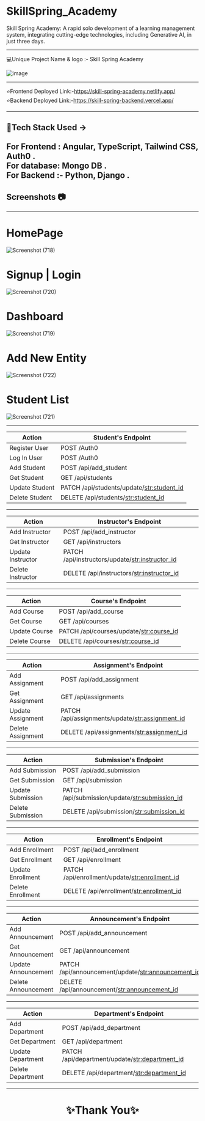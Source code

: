 # SkillSpring_Academy
Skill Spring Academy: A rapid solo development of a learning management system, integrating cutting-edge technologies, including Generative AI, in just three days.

---

💻Unique Project Name & logo :- Skill Spring Academy


![image](https://img.icons8.com/?size=256&id=7vSF0cgCi_2B&format=png)

---
⭐Frontend Deployed Link:-https://skill-spring-academy.netlify.app/
<br>
⭐Backend Deployed Link:-https://skill-spring-backend.vercel.app/

---
 💫Tech Stack Used ->
 <br>
 <br>
For Frontend : Angular, TypeScript, Tailwind CSS, Auth0 .
 <br>
For database: Mongo DB .
 <br>
For Backend :- Python, Django . 
---

## Screenshots 📷
---

# HomePage

![Screenshot (718)](https://github.com/Satyamjha24/SkillSpring_Academy/assets/107462251/8e9fb68f-6ff2-4a69-8ed9-4cea6895a81e)

# Signup | Login
![Screenshot (720)](https://github.com/Satyamjha24/SkillSpring_Academy/assets/107462251/572524c6-ffd3-4e6b-a4b0-c2dd4d59dc04)

# Dashboard
![Screenshot (719)](https://github.com/Satyamjha24/SkillSpring_Academy/assets/107462251/042b54f1-0275-48d0-a822-8e0294ef65dd)

# Add New Entity
![Screenshot (722)](https://github.com/Satyamjha24/SkillSpring_Academy/assets/107462251/b59dd641-321f-4f46-b73f-21c96888806a)

# Student List

![Screenshot (721)](https://github.com/Satyamjha24/SkillSpring_Academy/assets/107462251/35ffebfc-f767-4c40-ab0f-72f951619f7d)

----

| Action | Student's Endpoint |                                                               
| --- | --- |                                                                       
| Register User | POST /Auth0 |
| Log In User | POST /Auth0 |                                                        
| Add Student | POST /api/add_student |                                             
| Get Student | GET /api/students |                                                 
| Update Student | PATCH /api/students/update/<str:student_id> |                    
| Delete Student | DELETE /api/students/<str:student_id> |                         
----

| Action | Instructor's Endpoint |
| --- | --- |
| Add Instructor | POST /api/add_instructor |
| Get Instructor | GET /api/instructors |
| Update Instructor | PATCH /api/instructors/update/<str:instructor_id> |
| Delete Instructor | DELETE /api/instructors/<str:instructor_id> |
----

| Action | Course's Endpoint |
| --- | --- |
| Add Course | POST /api/add_course |
| Get Course | GET /api/courses |
| Update Course | PATCH /api/courses/update/<str:course_id> |
| Delete Course | DELETE /api/courses/<str:course_id> |
----

| Action | Assignment's Endpoint |
| --- | --- |
| Add Assignment | POST /api/add_assignment |
| Get Assignment | GET /api/assignments |
| Update Assignment | PATCH /api/assignments/update/<str:assignment_id> |
| Delete Assignment | DELETE /api/assignments/<str:assignment_id> |
----

| Action | Submission's Endpoint |
| --- | --- |
| Add Submission | POST /api/add_submission |
| Get Submission | GET /api/submission |
| Update Submission | PATCH /api/submission/update/<str:submission_id> |
| Delete Submission | DELETE /api/submission/<str:submission_id> |
----

| Action | Enrollment's Endpoint |
| --- | --- |
| Add Enrollment | POST /api/add_enrollment |
| Get Enrollment | GET /api/enrollment |
| Update Enrollment | PATCH /api/enrollment/update/<str:enrollment_id> |
| Delete Enrollment | DELETE /api/enrollment/<str:enrollment_id> |
----

| Action | Announcement's Endpoint |
| --- | --- |
| Add Announcement | POST /api/add_announcement |
| Get Announcement | GET /api/announcement |
| Update Announcement | PATCH /api/announcement/update/<str:announcement_id> |
| Delete Announcement | DELETE /api/announcement/<str:announcement_id> |
----

| Action | Department's Endpoint |
| --- | --- |
| Add Department | POST /api/add_department |
| Get Department | GET /api/department |
| Update Department | PATCH /api/department/update/<str:department_id> |
| Delete Department | DELETE /api/department/<str:department_id> |
----
<h1 align="center">✨Thank You✨</h1>

